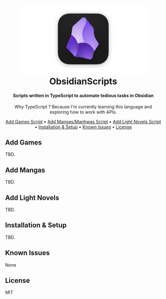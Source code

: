 <h1 align="center">
    <br>
    <img src="images/logo.png" width="400">
    <br>
    ObsidianScripts
    <br>
</h1>

<h4 align="center">
    Scripts written in TypeScript to automate tedious tasks in Obsidian
</h4>

<p align="center">Why TypeScript ? Because I'm currently learning this language and exploring how to work with APIs.</p>

<p align="center">
    <a href="#add-games">Add Games Script</a> •
    <a href="#add-mangas">Add Mangas/Manhwas Script</a> •
    <a href="#add-light-novels">Add Light Novels Script</a> •
    <a href="#installation--setup">Installation & Setup</a> •
    <a href="#known-issues">Known Issues</a> •
    <a href="#license">License</a>
</p>

## Add Games

TBD.

## Add Mangas

TBD.

## Add Light Novels

TBD.

## Installation & Setup

TBD.

## Known Issues

None

## License

MIT
